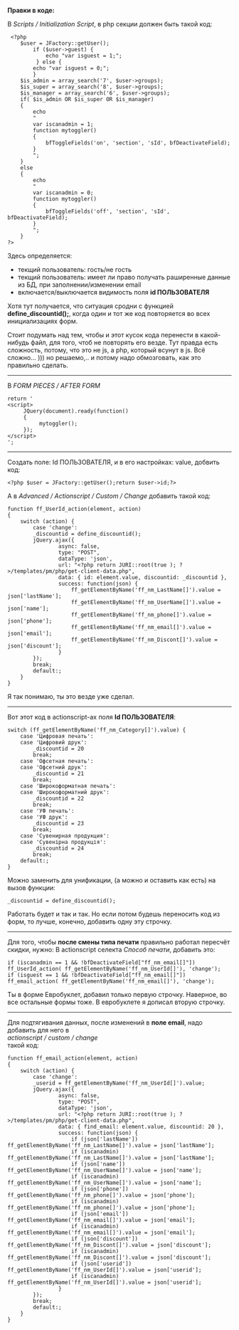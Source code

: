 <link rel="stylesheet"
      href="//cdnjs.cloudflare.com/ajax/libs/highlight.js/11.5.1/styles/default.min.css">
<script src="//cdnjs.cloudflare.com/ajax/libs/highlight.js/11.5.1/highlight.min.js"></script>

**Правки в коде:** 

В *Scripts / Initialization Script*, в php секции должен быть такой код: 

     <?php
        $user = JFactory::getUser();
            if ($user->guest) {
                echo "var isguest = 1;";
             } else {
            echo "var isguest = 0;";
            }
        $is_admin = array_search('7', $user->groups);
        $is_super = array_search('8', $user->groups);
        $is_manager = array_search('6', $user->groups);
        if( $is_admin OR $is_super OR $is_manager)
        {
            echo
            "
            var iscanadmin = 1;
            function mytoggler()
            {
                bfToggleFields('on', 'section', 'sId', bfDeactivateField);
            }
            ";
        }
        else
        {
            echo
            "
            var iscanadmin = 0;
            function mytoggler()
            {
                bfToggleFields('off', 'section', 'sId', bfDeactivateField);
            }
            ";
        }
    ?>


Здесь определяется:   

* текщий пользователь: гость/не гость   
* текщий пользователь: имеет ли право получать раширенные данные из БД, при заполнении/изменении email  
* включается/выключается видимость поля **id ПОЛЬЗОВАТЕЛЯ**  
    

Хотя тут получается, что ситуация сродни с функцией **define_discountid();**, когда один и тот же код повторяется во всех инициализациях форм.   

Стоит подумать над тем, чтобы и этот кусок кода перенести в какой-нибудь файл, для того, чтоб не повторять его везде. 
Тут правда есть сложность, потому, что это не js, а php, который всунут в js. Всё сложно... ))) но решаемо,.. и потому надо обмозговать, как это правильно сделать.

---

В *FORM PIECES / AFTER FORM*

    return '
    <script>
         JQuery(document).ready(function()
         {
              mytoggler();
         });
    </script>
    ';


---

Создать поле: Id ПОЛЬЗОВАТЕЛЯ, и в его настройках:
value, добвить код:
    
    <?php $user = JFactory::getUser();return $user->id;?>

А в *Advanced / Actionscript / Custom / Change*
добавить такой код:

    function ff_UserId_action(element, action)
    {
        switch (action) {
            case 'change':
            _discountid = define_discountid();
            jQuery.ajax({
                    async: false,
                    type: "POST",
                    dataType: 'json',
                    url: "<?php return JURI::root(true ); ?>/templates/pm/php/get-client-data.php",
                    data: { id: element.value, discountid: _discountid },    
                    success: function(json) {
                        ff_getElementByName('ff_nm_LastName[]').value = json['lastName'];
                        ff_getElementByName('ff_nm_UserName[]').value = json['name'];
                        ff_getElementByName('ff_nm_phone[]').value = json['phone'];
                        ff_getElementByName('ff_nm_email[]').value = json['email'];
                        ff_getElementByName('ff_nm_Discont[]').value = json['discount'];
                    }
            });
            break;
            default:;
        }
    }

Я так понимаю, ты это везде уже сделал.

---

Вот этот код в actionscript-ах поля **Id ПОЛЬЗОВАТЕЛЯ**:

    switch (ff_getElementByName('ff_nm_Category[]').value) {
        case 'Цифровая печать':
        case 'Цифровий друк':
            _discountid = 20
            break;
        case 'Офсетная печать':
        case 'Офсетний друк':
            _discountid = 21
            break;
        case 'Широкоформатная печать':
        case 'Широкоформатний друк':
            _discountid = 22
            break;
        case 'УФ печать':
        case 'УФ друк':
            _discountid = 23
            break;
        case 'Сувенирная продукция':
        case 'Сувенірна продукція':
            _discountid = 24
            break;
        default:;
    }

Можно заменить для унификации, (а можно и оставить как есть) на вызов функции:

    _discountid = define_discountid();

Работать будет и так и так. Но если потом будешь переносить код из форм, то лучше, конечно, добавить одну эту строчку.

---

Для того, чтобы **после смены типа печати** правильно работал пересчёт скидки, нужно:
В actionscript селекта *Способ печати*, добавить это:

    if (iscanadmin == 1 && !bfDeactivateField["ff_nm_email[]"]) ff_UserId_action( ff_getElementByName('ff_nm_UserId[]'), 'change');
    if (isguest == 1 && !bfDeactivateField["ff_nm_email[]"]) ff_email_action( ff_getElementByName('ff_nm_email[]'), 'change');

Ты в форме Евробуклет, добавил только первую строчку. Наверное, во все остальные формы тоже. В евробуклете я дописал вторую строчку.

---
Для подтягивания данных, после изменений в **поле email**, надо добавить для него в  
*actionscript / custom / change*  
такой код:  

    function ff_email_action(element, action)
    {
        switch (action) {
            case 'change':
            _userid = ff_getElementByName('ff_nm_UserId[]').value;
            jQuery.ajax({
                    async: false,
                    type: "POST",
                    dataType: 'json',
                    url: "<?php return JURI::root(true ); ?>/templates/pm/php/get-client-data.php",
                    data: { find_email: element.value, discountid: 20 },    
                    success: function(json) {
                        if (json['lastName']) ff_getElementByName('ff_nm_LastName[]').value = json['lastName'];
                        if (iscanadmin) ff_getElementByName('ff_nm_LastName[]').value = json['lastName'];
                        if (json['name']) ff_getElementByName('ff_nm_UserName[]').value = json['name'];
                        if (iscanadmin) ff_getElementByName('ff_nm_UserName[]').value = json['name'];
                        if (json['phone']) ff_getElementByName('ff_nm_phone[]').value = json['phone'];
                        if (iscanadmin) ff_getElementByName('ff_nm_phone[]').value = json['phone'];
                        if (json['email']) ff_getElementByName('ff_nm_email[]').value = json['email'];
                        if (iscanadmin) ff_getElementByName('ff_nm_email[]').value = json['email'];
                        if (json['discount']) ff_getElementByName('ff_nm_Discont[]').value = json['discount'];
                        if (iscanadmin) ff_getElementByName('ff_nm_Discont[]').value = json['discount'];
                        if (json['userid']) ff_getElementByName('ff_nm_UserId[]').value = json['userid'];
                        if (iscanadmin) ff_getElementByName('ff_nm_UserId[]').value = json['userid'];
                    }
            });
            break;
            default:;
        }
    }
